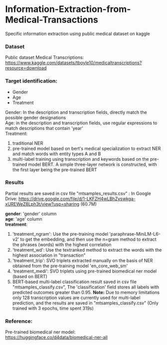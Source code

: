 # Information-Extraction-from-Medical-Transactions
Specific information extraction using public medical dataset on kaggle

### Dataset
Public dataset Medical Transcriptions: https://www.kaggle.com/datasets/tboyle10/medicaltranscriptions?resource=download


### Target identification:
* Gender
* Age
* Treatment

Gender: 
  In the description and transcription fields, directly match the possible gender designations  
Age: 
  in the description and transcription fields, use regular expressions to match descriptions that contain 'year'  
Treatment:
1. traditional NER
2. pre-trained model based on bert's medical specialization to extract NER and match words with entity types A and B
3. multi-label training using transcription and keywords based on the pre-trained model BERT. A simple three-layer network is constructed, with the first layer being the pre-trained BERT

### Results
Partial results are saved in csv file "mtsamples_results.csv" :
In Google Drive: https://drive.google.com/file/d/1-LKFZH4wLBhZyswkga-xUREWeZ8Lph3t/view?usp=sharing (60.7M)  

**gender**: 'gender' column  
**age**: 'age' column  
**treatment**:   
  1. 'treatment_ngram':  Use the pre-training model 'paraphrase-MiniLM-L6-v2' to get the embedding, and then use the n=gram method to extract the phrases (words) with the highest correlation
  2. 'treatment_wd': Use the textranked method to extract the words with the highest association in "transaction"
  3. 'treatment_trip': SVO triplets extracted manually on the basis of NER obtained from the pre-training model 'en_core_web_sm'
  4. 'treatment_medi': SVO triplets using pre-trained biomedical ner model (based on BERT)
  5. BERT-based multi-label classification result saved in csv file "mtsamples_classify.csv", The 'classification' field stores all labels with predicted outcomes greater than 0.95. **Note:** Due to memory limitations only 128 transcription values are currently used for multi-label prediction, and the results are saved in "mtsamples_classify.csv"  (Only trained with 3 epochs, time spent 319s)


### Reference:
Pre-trained biomedical ner model: https://huggingface.co/d4data/biomedical-ner-all
